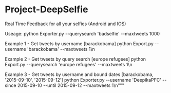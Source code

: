 # Project-DeepSelfie
Real Time Feedback for all your selfies (Android and IOS)

Useage:
python Exporter.py --querysearch 'badselfie' --maxtweets 1000

Example 1 - Get tweets by username [barackobama]
python Export.py --username 'barackobama' --maxtweets 1\n

Example 2 - Get tweets by query search [europe refugees]
python Export.py --querysearch 'europe refugees' --maxtweets 1\n

Example 3 - Get tweets by username and bound dates [barackobama, '2015-09-10', '2015-09-12']
python Exporter.py --username 'DeepikaPFC' --since 2015-09-10 --until 2015-09-12 --maxtweets 1\n"""

